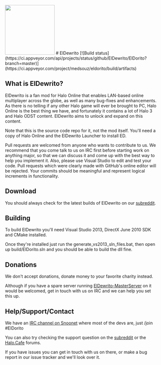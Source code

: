 <img src="http://i.imgur.com/IkTrjna.png" width="164" height="164" />
# ElDewrito [![Build status](https://ci.appveyor.com/api/projects/status/github/ElDewrito/ElDorito?branch=master)](https://ci.appveyor.com/project/medsouz/eldorito/build/artifacts)

## What is ElDewrito?
ElDewrito is a fan mod for Halo Online that enables LAN-based online multiplayer across the globe, as well as many bug-fixes and enhancements. As there is no telling if any other Halo game will ever be brought to PC, Halo Online is the best thing we have, and fortunately it contains a lot of Halo 3 and Halo ODST content. ElDewrito aims to unlock and expand on this content.

Note that this is the source code repo for it, not the mod itself. You'll need a copy of Halo Online and the ElDewrito Launcher to install ED.

Pull requests are welcomed from anyone who wants to contribute to us. We recommend that you come talk to us on IRC first before starting work on anything major, so that we can discuss it and come up with the best way to help you implement it. Also, please use Visual Studio to edit and test your code. Pull requests which were clearly made with GitHub's online editor will be rejected. Your commits should be meaningful and represent logical increments in functionality.

## Download
You should always check for the latest builds of ElDewrito on our [subreddit](https://www.reddit.com/r/HaloOnline/).

## Building
To build ElDewrito you'll need Visual Studio 2013, DirectX June 2010 SDK and CMake installed.

Once they're installed just run the generate_vs2013_sln_files.bat, then open up build/ElDorito.sln and you should be able to build the dll fine.

## Donations
We don't accept donations, donate money to your favorite charity instead.

Although if you have a spare server running [ElDewrito-MasterServer](https://github.com/ElDewrito/ElDewrito-MasterServer) on it would be welcomed, get in touch with us on IRC and we can help you set this up.

## Help/Support/Contact
We have an [IRC channel on Snoonet](https://irc.lc/snoonet/eldorito/) where most of the devs are, just /join #ElDorito

You can also try checking the support question on the [subreddit](https://www.reddit.com/r/HaloOnline/) or the [Halo.Cafe](https://halo.cafe/) forums. 

If you have issues you can get in touch with us on there, or make a bug report in our issue tracker and we'll look over it.
